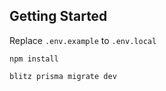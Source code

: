 ## Getting Started

Replace `.env.example` to `.env.local`


```
npm install
```

```
blitz prisma migrate dev
```
